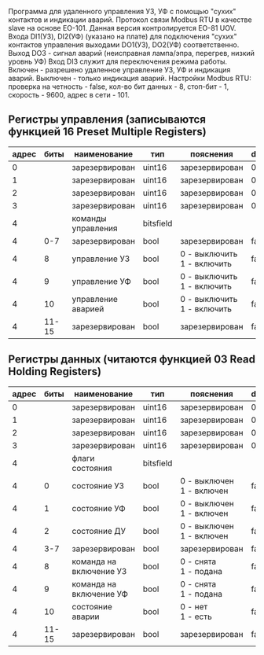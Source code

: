 Программа для удаленного управления УЗ, УФ с помощью "сухих" контактов и  индикации аварий. Протокол связи Modbus RTU в качестве slave на основе EO-101.
Данная версия контролируется EO-81 UOV.
Входа DI1(УЗ), DI2(УФ) (указано на плате) для подключения "сухих" контактов управления выходами DO1(УЗ), DO2(УФ) соответственно.
Выход DO3 - сигнал аварий (неисправная лампа/эпра, перегрев, низкий уровнь УФ)
Вход DI3 служит для переключения режима работы. 
Включен - разрешено удаленное управление УЗ, УФ и индикация аварий. Выключен - только индикация аварий.
Настройки Modbus RTU: проверка на четность - false, кол-во бит данных - 8, стоп-бит - 1, скорость - 9600, адрес в сети - 101.



## Регистры управления (записываются функцией 16 Preset Multiple Registers)
|адрес|биты|наименование|тип|пояснения|default
|---|---|---|---|---|---|
0||зарезервирован|uint16|зарезервирован|0
1||зарезервирован|uint16|зарезервирован|0
2||зарезервирован|uint16|зарезервирован|0
3||зарезервирован|uint16|зарезервирован|0
4||команды управления|bitsfield||
4|0-7|зарезервирован|bool|зарезервирован|false
4|8|управление УЗ|bool|0 - выключить<br> 1 - включить|false
4|9|управление УФ|bool|0 - выключить<br> 1 - включить |false
4|10|управление аварией|bool|0 - выключить<br> 1 - включить|false
4|11-15|зарезервирован|bool|зарезервирован|false

## Регистры данных (читаются функцией 03 Read Holding Registers)
|адрес|биты|наименование|тип|пояснения|default
|---|---|---|---|---|---|
0||зарезервирован|uint16|зарезервирован|0
1||зарезервирован|uint16|зарезервирован|0
2||зарезервирован|uint16|зарезервирован|0
3||зарезервирован|uint16|зарезервирован|0
4||флаги состояния|bitsfield||
4|0|состояние УЗ|bool|0 - выключен<br> 1 - включен|false
4|1|состояние УФ|bool|0 - выключен<br> 1 - включен|false
4|2|состояние ДУ|bool|0 - выключен<br> 1 - включен|false
4|3-7|зарезервирован|bool|зарезервирован|false
4|8|команда на включение УЗ|bool|0 - снята<br> 1 - подана|false
4|9|команда на включение УФ|bool|0 - снята<br> 1 - подана |false
4|10|состояние аварии|bool|0 - нет<br> 1 - есть|false
4|11-15|зарезервирован|bool|зарезервирован|false
